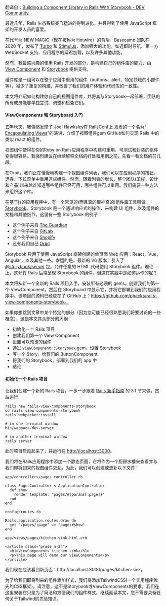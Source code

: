 翻译自：[Building a Component Library in Rails With Storybook - DEV Community](https://dev.to/orbit/building-a-component-library-in-rails-with-storybook-49m4)



最近几年，Rails 生态系统突飞猛进的得到进化，并且得到了使用 JavaScript 框架的开发人员的喜爱。



在代号为 NEW MAGIC（现在被称为  [Hotwire](http://hotwire.dev/)）的背后，Basecamp 团队在 2020 年，发布了  [Turbo](https://turbo.hotwire.dev/)  和 [Stimulus](https://stimulus.hotwire.dev/)，添加强大的功能，如近即时导航、第一方 WebSocket 支持、应用程序的延迟加载，以及许多其他功能。



然而，我最感兴趣的使用 Rails 开发的部分，是构建自己的组件库的能力，由 [View Component](https://viewcomponent.org/) 和 [Storybook](https://storybook.js.org/) 提供支持。



组件库是一组可以在整个应用中重用的组件（buttons、alert、特定领域的小部件等），减少了重复的构建，并改善了我们的用户体验和代码库的一致性。



本文将介绍如何构建你自己的视图组件库，并将其与Storybook一起部署，团队的所有成员能够单独尝试、调整和检查它们。



#### ViewComponents 和 Storyboard 入门



去年秋天，我偶然发现了 Joel Hawksley在 RailsConf上 发表的一个名为“ [Encapsulating Views](https://railsconf.org/2020/2020/video/joel-hawksley-encapsulating-views)”的演讲，介绍了视图组件gem GitHub如何实现 Rails 中的类似 react 的组件。



视图组件使得在你的Ruby on Rails应用程序中构建可重用、可测试和封装的组件变得很容易。我强烈建议在继续解释文档的好处和用例之前，先看一看文档的前几段。



在Orbit，我们正在慢慢地构建一个视图组件列表，我们可以在应用程序的按钮、选择、下拉菜单中重用这些组件。然而，随着列表的增长，整个团队(工程、设计和产品)越来越难知道哪些组件已经可用，哪些组件可以重用。我们需要一种方法来组织这个库。



在基于js的应用程序中，有一个常见的(而且真的很神奇的)组件库工具叫做 [Storybook](https://storybook.js.org/)。Storybook 是一个通过响应式的操作，来构建 UI 组件，以及组件的文档和其他细节。这里有一些 Storybook 的例子：

- 这个例子来自 [The Guardian](https://5dfcbf3012392c0020e7140b-gmgigeoguh.chromatic.com/?path=/story/layouts-immersive--article-story)
- 这个例子来自 [GitLab](https://gitlab-org.gitlab.io/gitlab-ui/?path=/story/base-broadcast-message--default)
- 这个例子来自 [Shopify](https://5d559397bae39100201eedc1-nqqiwjtuqe.chromatic.com/?path=/story/all-components-skeleton-page--all-examples)
- 还有我们自己 [Orbit](https://app.orbit.love/_storybook/index.html)



Storybook 只用于使用 JavaScript 框架创建的单页面 Web 应用：React，Vue，Angular，以及其他一些。幸运的是，最新的 V6 版本，引入了 [@storybook/server](https://github.com/storybookjs/storybook/tree/master/app/server) 包，允许任意的 HTML 代码使用 Storybook 组件。理论上，这允许 Rails 后端呈现 Storybook 的组件。但这在实践中是如何运作的呢？



本文将从新一个全新的 Rails 项目入手，安装所有必须的 gems，创建我们的第一个 ViewComponent，然后在 Storyboard 中显示它，并将它部署到我们的应用程序中。该项目的源码已经放在了 GitHub 上：https://github.com/phacks/rails-view-components-storybook。



如果你想跳到文章中某个特定的部分（因为您可能已经很熟悉我们将要讨论的一些概念），这是本文其余部分的大纲：

- 初始化一个 Rails 项目
- 创建我们第一个 View Component
- 设置可以预览的组件
- 通过 `ViewComponent::Storybook` gem，设置 Storybook
- 写一个 Story，给我们的 ButtonComponent
- 将我们的 Storybook，部署到我们的 app 中
- 结论



#### 初始化一个 Rails 项目



让我们创建一个新的 Rails 项目，一步一步跟着 [Rails 新手指南](https://guides.rubyonrails.org/getting_started.html) 的 3.1 节来做，然后运行



```
rails new rails-view-components-storybook
cd rails-view-components-storybook
rails webpacker:install

# in one terminal window
bin/webpack-dev-server

# in another terminal window
rails server
```



此时项目启动起来了，并运行在 [http://localhost:3000](http://localhost:3000/)。



我们将在Rails应用程序中添加一个静态页面，它将作为一个厨房水槽来查看并与我们即将到来的视图组件交互。为此，我们可以创建或更新以下文件：



```
app/controllers/pages_controller.rb
```



```
class PagesController < ApplicationController
  def show
    render template: "pages/#{params[:page]}"
  end
end
```



```
config/routes.rb
```



```
Rails.application.routes.draw do
  get "/pages/:page" => "pages#show"
end
```



```
app/views/pages/kitchen-sink.html.erb
```



```
<article class="prose m-24">
  <h1>ViewComponents kitchen sink</h1>
  <p>This page will demo our ViewComponents</p>
</article>
```



我们现在应该看到新页面：http://localhost:3000/pages/kitchen-sink。



为了给我们即将到来的组件添加样式，我们将添加TailwindCSS(一个实用程序优先的CSS框架)。请注意，这不是Storybook或ViewComponents的要求，我们在这里安装它只是为了简洁和方便我们的组件样式。继续阅读本文，您不需要具备任何关于Tailwind的先验知识。





























